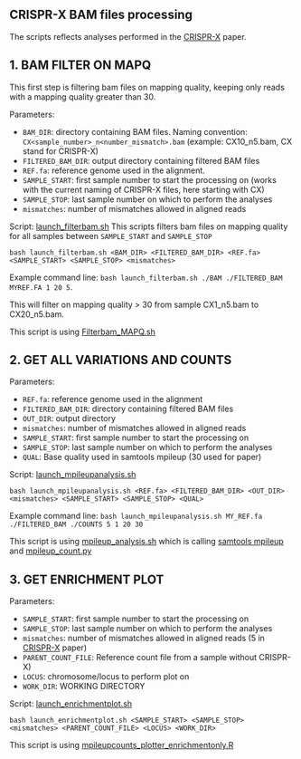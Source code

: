 CRISPR-X BAM files processing
-----------------------------
The scripts reflects analyses performed in the [CRISPR-X](https://www.nature.com/articles/nmeth.4038) paper.


## 1. BAM FILTER ON MAPQ

This first step is filtering bam files on mapping quality, keeping only reads with a mapping quality greater than 30.

Parameters:
* `BAM_DIR`: directory containing BAM files. Naming convention: `CX<sample_number>_n<number_mismatch>.bam` (example: CX10_n5.bam, CX stand for CRISPR-X)
* `FILTERED_BAM_DIR`: output directory containing filtered BAM files
* `REF.fa`: reference genome used in the alignment.
* `SAMPLE_START`: first sample number to start the processing on (works with the current naming of CRISPR-X files, here starting with CX)
* `SAMPLE_STOP`: last sample number on which to perform the analyses
* `mismatches`: number of mismatches allowed in aligned reads

Script: [launch_filterbam.sh](./process_bam/launch_filterbam.sh)
This scripts filters bam files on mapping quality for all samples between `SAMPLE_START` and `SAMPLE_STOP`
```
bash launch_filterbam.sh <BAM_DIR> <FILTERED_BAM_DIR> <REF.fa> <SAMPLE_START> <SAMPLE_STOP> <mismatches>
```
Example command line: `bash launch_filterbam.sh ./BAM ./FILTERED_BAM MYREF.FA 1 20 5`.

This will filter on mapping quality > 30 from sample CX1_n5.bam to CX20_n5.bam.

This script is using [Filterbam_MAPQ.sh](./process_bam/Filterbam_MAPQ.sh)


## 2. GET ALL VARIATIONS AND COUNTS
Parameters:
* `REF.fa`: reference genome used in the alignment
* `FILTERED_BAM_DIR`: directory containing filtered BAM files
* `OUT_DIR`: output directory 
* `mismatches`:  number of mismatches allowed in aligned reads
* `SAMPLE_START`: first sample number to start the processing on
* `SAMPLE_STOP`: last sample number on which to perform the analyses
* `QUAL`: Base quality used in samtools mpileup (30 used for paper)

Script: [launch_mpileupanalysis.sh](./Get_variations/launch_mpileupanalysis.sh)

```
bash launch_mpileupanalysis.sh <REF.fa> <FILTERED_BAM_DIR> <OUT_DIR> <mismatches> <SAMPLE_START> <SAMPLE_STOP> <QUAL>
```
Example command line: `bash launch_mpileupanalysis.sh MY_REF.fa ./FILTERED_BAM ./COUNTS 5 1 20 30`


This script is using [mpileup_analysis.sh](./Get_variations/mpileup_analysis.sh) which is calling [samtools mpileup](http://www.htslib.org/doc/samtools-1.2.html) and [mpileup_count.py](./Get_variations/mpileup_count.py)


## 3. GET ENRICHMENT PLOT
Parameters:
* `SAMPLE_START`: first sample number to start the processing on
* `SAMPLE_STOP`: last sample number on which to perform the analyses
* `mismatches`:  number of mismatches allowed in aligned reads (5 in [CRISPR-X](https://www.nature.com/articles/nmeth.4038) paper)
* `PARENT_COUNT_FILE`: Reference count file from a sample without CRISPR-X)
* `LOCUS`: chromosome/locus to perform plot on
* `WORK_DIR`: WORKING DIRECTORY

Script: [launch_enrichmentplot.sh](./enrichment/launch_enrichmentplot.sh)
```
bash launch_enrichmentplot.sh <SAMPLE_START> <SAMPLE_STOP> <mismatches> <PARENT_COUNT_FILE> <LOCUS> <WORK_DIR>
```

This script is using [mpileupcounts_plotter_enrichmentonly.R](./enrichment/mpileupcounts_plotter_enrichmentonly.R)


